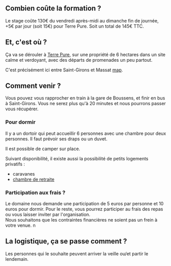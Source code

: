 ## Combien coûte la formation ?

Le stage coûte 130€ du vendredi après-midi au dimanche fin de journée, +5€ par jour (soit 15€) pour Terre Pure. 
Soit un total de 145€ TTC.

## Et, c'est où ?
Ça va se dérouler à [Terre Pure](https://www.terrepure.com/en-ariege), sur une propriété de 6 hectares dans un site calme et verdoyant, avec des départs de promenades un peu partout.  
  
C'est précisément ici entre Saint-Girons et Massat [map](https://goo.gl/maps/KrBqzNXAtZcAgnZ99). 

## Comment venir ?
Vous pouvez vous rapprocher en train à la gare de Boussens, et finir en bus à Saint-Girons. Vous ne serez plus qu'à 20 minutes et nous pourrons passer vous récupérer.  

### Pour dormir
Il y a un dortoir qui peut accueillir 6 personnes avec une chambre pour deux personnes. Il faut prévoir ses draps ou un duvet.  

Il est possible de camper sur place.  

Suivant disponibilité, il existe aussi la possibilité de petits logements privatifs :
- caravanes
- [chambre de retraite](https://www.airbnb.fr/rooms/575238152510124947)

### Participation aux frais ?
Le domaine nous demande une participation de 5 euros par personne et 10 euros pour dormir.
Pour le reste, vous pourrez participer au frais des repas ou vous laisser inviter par l'organisation.  
Nous souhaitons que les contraintes financières ne soient pas un frein à votre venue.  n

## La logistique, ça se passe comment ?
Les personnes qui le souhaite peuvent arriver la veille ou/et partir le lendemain.  
  
